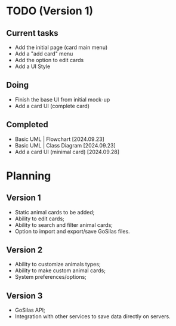 # TODO (Version 1)
## Current tasks 
- Add the initial page (card main menu)
- Add a "add card" menu
- Add the option to edit cards
- Add a UI Style

## Doing
- Finish the base UI from initial mock-up
- Add a card UI (complete card)

## Completed
- Basic UML | Flowchart [2024.09.23]
- Basic UML | Class Diagram [2024.09.23]
- Add a card UI (minimal card) [2024.09.28]


# Planning
## Version 1
- Static animal cards to be added;
- Ability to edit cards;
- Ability to search and filter animal cards;
- Option to import and export/save GoSilas files.

## Version 2
- Ability to customize animals types;
- Ability to make custom animal cards;
- System preferences/options;

## Version 3
- GoSilas API;
- Integration with other services to save data directly on servers.
